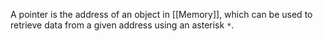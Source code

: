 A pointer is the address of an object in [[Memory]], which can be used to retrieve data from a given address using an asterisk `*`.